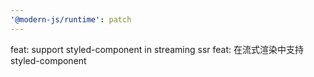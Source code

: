 ```yaml
---
'@modern-js/runtime': patch
---
```


feat: support styled-component in streaming ssr
feat: 在流式渲染中支持 styled-component

